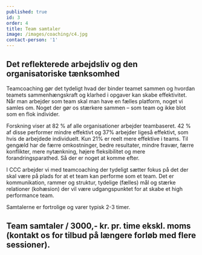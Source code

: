 ```yaml
---
published: true
id: 3
order: 4
title: Team samtaler
image: /images/coaching/c4.jpg
contact-person: '1'
---
```


## Det reflekterede arbejdsliv og den organisatoriske tænksomhed

Teamcoaching gør det tydeligt hvad der binder teamet sammen og hvordan teamets sammenhængskraft og klarhed i opgaver kan skabe effektivitet. Når man arbejder som team skal man have en fælles platform, noget vi samles om. Noget der gør os stærkere sammen – som team og ikke blot som en flok individer.

Forskning viser at 82 % af alle organisationer arbejder teambaseret. 42 % af disse performer mindre effektivt og 37% arbejder ligeså effektivt, som hvis de arbejdede individuelt. Kun 21% er reelt mere effektive i teams. Til gengæld har de færre omkostninger, bedre resultater, mindre fravær, færre konflikter, mere nytænkning, højere fleksibilitet og mere forandringsparathed. Så der er noget at komme efter.

I CCC arbejder vi med teamcoaching der tydeligt sætter fokus på det der skal være på plads for at et team kan performe som et team. Det er kommunikation, rammer og struktur, tydelige (fælles) mål og stærke relationer (kohæsion) der vil være udgangspunktet for at skabe et high performance team.

Samtalerne er fortrolige og varer typisk 2-3 timer.

## Team samtaler / 3000,- kr. pr. time ekskl. moms (kontakt os for tilbud på længere forløb med flere sessioner).